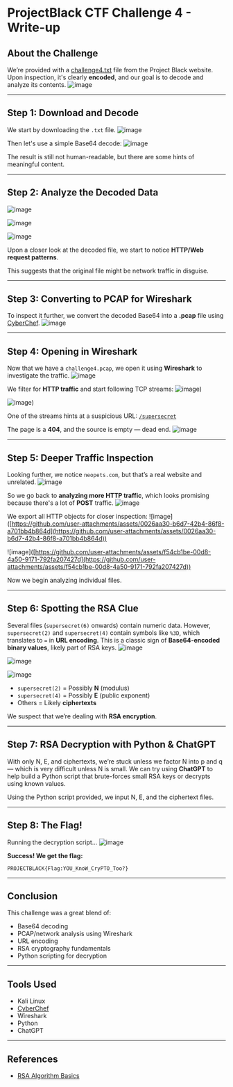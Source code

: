 # ProjectBlack CTF Challenge 4 - Write-up

## About the Challenge

We’re provided with a [challenge4.txt](https://projectblack.io/ctf/challenge4.txt) file from the Project Black website. Upon inspection, it's clearly **encoded**, and our goal is to decode and analyze its contents.
![image](https://github.com/user-attachments/assets/a3f95a9b-b4a4-4845-8f25-d93fb4410a95)

---

## Step 1: Download and Decode

We start by downloading the `.txt` file.
![image](https://github.com/user-attachments/assets/7337f41b-32b8-4090-afe5-9dade117ce4e)

Then let's use a simple Base64 decode:
![image](https://github.com/user-attachments/assets/98046159-4005-4c51-b4b1-f60eb8d095ab)

The result is still not human-readable, but there are some hints of meaningful content.

---

## Step 2: Analyze the Decoded Data

![image](https://github.com/user-attachments/assets/f5add0da-2619-4fe0-929a-049a6efbea60)

![image](https://github.com/user-attachments/assets/43599323-f1b5-440f-b4ac-53b0ce4adc35)

![image](https://github.com/user-attachments/assets/2e926369-176e-4594-992b-e2915d1be17f)

Upon a closer look at the decoded file, we start to notice **HTTP/Web request patterns**.

This suggests that the original file might be network traffic in disguise.

---

## Step 3: Converting to PCAP for Wireshark

To inspect it further, we convert the decoded Base64 into a **.pcap** file using [CyberChef](https://gchq.github.io/CyberChef/#recipe=From_Base64%28'A-Za-z0-9%2B/%3D',true,false%29Detect_File_Type%28true,true,true,true,true,true,true/disabled%29).
![image](https://github.com/user-attachments/assets/810e0c14-b775-44f4-b44a-51f5133dcb26)

---

## Step 4: Opening in Wireshark

Now that we have a `challenge4.pcap`, we open it using **Wireshark** to investigate the traffic.
![image](https://github.com/user-attachments/assets/5d625cf3-659a-4762-9b33-8f3a35137180)

We filter for **HTTP traffic** and start following TCP streams:
![image](https://github.com/user-attachments/assets/a0796906-1ea0-419d-b3cb-893eb57787ed))

![image](https://github.com/user-attachments/assets/19792969-36bd-42aa-a89e-3538ff3b3628))

One of the streams hints at a suspicious URL: [`/supersecret`](https://projectblack.io/supersecret)

The page is a **404**, and the source is empty — dead end.
![image](https://github.com/user-attachments/assets/79461436-7422-45df-9c58-caf7f4a06e21)

---

## Step 5: Deeper Traffic Inspection

Looking further, we notice `neopets.com`, but that’s a real website and unrelated.
![image](https://github.com/user-attachments/assets/2cd3e9e9-fffa-48de-9491-78a2788be7ae)

So we go back to **analyzing more HTTP traffic**, which looks promising because there's a lot of **POST** traffic.
![image](https://github.com/user-attachments/assets/44740c5e-ebb6-406a-a4a7-8fd56ec9ef0f)

We export all HTTP objects for closer inspection:
!\[image]\([https://github.com/user-attachments/assets/0026aa30-b6d7-42b4-86f8-a701bb4b864d](https://github.com/user-attachments/assets/0026aa30-b6d7-42b4-86f8-a701bb4b864d))

!\[image]\([https://github.com/user-attachments/assets/f54cb1be-00d8-4a50-9171-792fa207427d](https://github.com/user-attachments/assets/f54cb1be-00d8-4a50-9171-792fa207427d))

Now we begin analyzing individual files.

---

## Step 6: Spotting the RSA Clue

Several files (`supersecret(6)` onwards) contain numeric data. However, `supersecret(2)` and `supersecret(4)` contain symbols like `%3D`, which translates to `=` in **URL encoding**. This is a classic sign of **Base64-encoded binary values**, likely part of RSA keys.
![image](https://github.com/user-attachments/assets/0c4ff81a-2b64-4224-9cd1-1efa42cbf2b1)

![image](https://github.com/user-attachments/assets/548c831b-cb22-478a-8910-91f0b9a9750f)

![image](https://github.com/user-attachments/assets/c5b2352b-2444-4738-a48c-f085bdb1ef64)

* `supersecret(2)` = Possibly **N** (modulus)
* `supersecret(4)` = Possibly **E** (public exponent)
* Others = Likely **ciphertexts**

We suspect that we’re dealing with **RSA encryption**.

---

## Step 7: RSA Decryption with Python & ChatGPT

With only N, E, and ciphertexts, we’re stuck unless we factor N into p and q — which is very difficult unless N is small. We can try using **ChatGPT** to help build a Python script that brute-forces small RSA keys or decrypts using known values.

Using the Python script provided, we input N, E, and the ciphertext files.

---

## Step 8: The Flag!

Running the decryption script...
![image](https://github.com/user-attachments/assets/7f3d7d1d-82bb-46b1-9a1f-5858842f533a)

 **Success! We get the flag:**

```text
PROJECTBLACK{Flag:YOU_KnoW_CryPTO_Too?}
```

---

## Conclusion

This challenge was a great blend of:

* Base64 decoding
* PCAP/network analysis using Wireshark
* URL encoding
* RSA cryptography fundamentals
* Python scripting for decryption

---

## Tools Used

* Kali Linux
* [CyberChef](https://gchq.github.io/CyberChef/)
* Wireshark
* Python 
* ChatGPT 

---

## References

* [RSA Algorithm Basics](https://en.wikipedia.org/wiki/RSA_%28cryptosystem%29)
